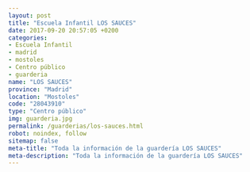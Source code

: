 ```yaml
---
layout: post
title: "Escuela Infantil LOS SAUCES"
date: 2017-09-20 20:57:05 +0200
categories:
- Escuela Infantil
- madrid
- mostoles
- Centro público
- guarderia
name: "LOS SAUCES"
province: "Madrid"
location: "Mostoles"
code: "28043910"
type: "Centro público"
img: guarderia.jpg
permalink: /guarderias/los-sauces.html
robot: noindex, follow
sitemap: false
meta-title: "Toda la información de la guardería LOS SAUCES"
meta-description: "Toda la información de la guardería LOS SAUCES"
---
```

